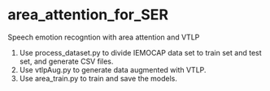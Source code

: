 # area_attention_for_SER
Speech emotion recogntion with area attention and VTLP

1. Use process_dataset.py to divide IEMOCAP data set to train set and test set, and generate CSV files.
2. Use vtlpAug.py to generate data augmented with VTLP.
3. Use area_train.py to train and save the models.

